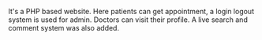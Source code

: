 It's a PHP based website. Here patients can get appointment, a login logout system is used for admin. Doctors can visit their profile. A live search and comment system was also added.
